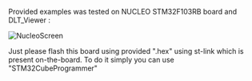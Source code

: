 Provided examples was tested on NUCLEO STM32F103RB board and DLT_Viewer :


![NucleoScreen](https://github.com/trteodor/MCU_DLT_LOGS_TRIVIAL_LIB/blob/master/pictures/NucleoBoard.jpg)

Just please flash this board using provided ".hex" using st-link which  is present on-the-board. To do it simply you can use "STM32CubeProgrammer"